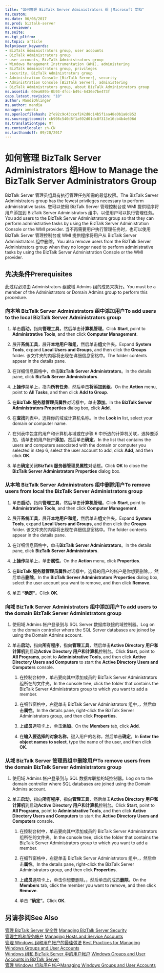 ```yaml
---
title: "如何管理 BizTalk Server Administrators 组 |Microsoft 文档"
ms.custom: 
ms.date: 06/08/2017
ms.prod: biztalk-server
ms.reviewer: 
ms.suite: 
ms.tgt_pltfrm: 
ms.topic: article
helpviewer_keywords:
- BizTalk Administrators group, user accounts
- BizTalk Administrators group
- user accounts, BizTalk Administrators group
- Windows Management Instrumentation (WMI), administering
- BizTalk Administrators group, privileges
- security, BizTalk Administrators group
- Administration Console [BizTalk Server], security
- Administration Console [BizTalk Server], administering
- BizTalk Administrators group, about BizTalk Administrators group
ms.assetid: 60ea689b-0b93-4fcc-b49c-6436e7be473f
caps.latest.revision: "18"
author: MandiOhlinger
ms.author: mandia
manager: anneta
ms.openlocfilehash: 2fe92c9c43ccef242d8c14b5f1aa48e0b1a8d852
ms.sourcegitcommit: cb908c540d8f1a692d01dc8f313e16cb4b4e696d
ms.translationtype: MT
ms.contentlocale: zh-CN
ms.lasthandoff: 09/20/2017
---
```

# <a name="how-to-manage-the-biztalk-server-administrators-group"></a><span data-ttu-id="c4290-102">如何管理 BizTalk Server Administrators 组</span><span class="sxs-lookup"><span data-stu-id="c4290-102">How to Manage the BizTalk Server Administrators Group</span></span>
<span data-ttu-id="c4290-103">BizTalk Server 管理员组具有执行管理任务所需的最低权限。</span><span class="sxs-lookup"><span data-stu-id="c4290-103">The BizTalk Server Administrators group has the fewest privileges necessary to perform administrative tasks.</span></span> <span data-ttu-id="c4290-104">您可以使用 BizTalk Server 管理控制台或 WMI 提供程序将用户添加到 BizTalk Server Administrators 组中，以便用户可以执行管理任务。</span><span class="sxs-lookup"><span data-stu-id="c4290-104">You add users to the BizTalk Server Administrators group so that they can perform administrative tasks by using the BizTalk Server Administration Console or the WMI provider.</span></span> <span data-ttu-id="c4290-105">当不再需要用户执行管理任务时，也可以使用 BizTalk Server 管理控制台或 WMI 提供程序将用户从 BizTalk Server Administrators 组中删除。</span><span class="sxs-lookup"><span data-stu-id="c4290-105">You also remove users from the BizTalk Server Administrators group when they no longer need to perform administrative tasks by using the BizTalk Server Administration Console or the WMI provider.</span></span>  
  
## <a name="prerequisites"></a><span data-ttu-id="c4290-106">先决条件</span><span class="sxs-lookup"><span data-stu-id="c4290-106">Prerequisites</span></span>  
 <span data-ttu-id="c4290-107">此过程必须由 Administrators 组或域 Admins 组的成员来执行。</span><span class="sxs-lookup"><span data-stu-id="c4290-107">You must be a member of the Administrators or Domain Admins group to perform this procedure.</span></span>  
  
### <a name="to-add-users-to-the-local-biztalk-server-administrators-group"></a><span data-ttu-id="c4290-108">向本地 BizTalk Server Administrators 组中添加用户</span><span class="sxs-lookup"><span data-stu-id="c4290-108">To add users to the local BizTalk Server Administrators group</span></span>  
  
1.  <span data-ttu-id="c4290-109">单击**启动**，指向**管理工具**，然后单击**计算机管理**。</span><span class="sxs-lookup"><span data-stu-id="c4290-109">Click **Start**, point to **Administrative Tools**, and then click **Computer Management**.</span></span>  
  
2.  <span data-ttu-id="c4290-110">展开**系统工具**，展开**本地用户和组**，然后单击**组**文件夹。</span><span class="sxs-lookup"><span data-stu-id="c4290-110">Expand **System Tools**, expand **Local Users and Groups**, and then click the **Groups** folder.</span></span> <span data-ttu-id="c4290-111">该文件夹的内容将出现在详细信息窗格中。</span><span class="sxs-lookup"><span data-stu-id="c4290-111">The folder contents appear in the details pane.</span></span>  
  
3.  <span data-ttu-id="c4290-112">在详细信息窗格中，单击**BizTalk Server Administrators**。</span><span class="sxs-lookup"><span data-stu-id="c4290-112">In the details pane, click **BizTalk Server Administrators**.</span></span>  
  
4.  <span data-ttu-id="c4290-113">上**操作**菜单上，指向**所有任务**，然后单击**将添加到组**。</span><span class="sxs-lookup"><span data-stu-id="c4290-113">On the **Action** menu, point to **All Tasks**, and then click **Add to Group**.</span></span>  
  
5.  <span data-ttu-id="c4290-114">在**BizTalk 服务器管理员属性**对话框中，单击**添加**。</span><span class="sxs-lookup"><span data-stu-id="c4290-114">In the **BizTalk Server Administrators Properties** dialog box, click **Add**.</span></span>  
  
6.  <span data-ttu-id="c4290-115">在**查找**列表中，选择你的域或计算机名称。</span><span class="sxs-lookup"><span data-stu-id="c4290-115">In the **Look in** list, select your domain or computer name.</span></span>  
  
7.  <span data-ttu-id="c4290-116">在列表中包含的用户和计算机与域或在步骤 6 中所选的计算机关联，选择要添加，请单击的用户帐户**添加**，然后单击**确定**。</span><span class="sxs-lookup"><span data-stu-id="c4290-116">In the list that contains the users and computers associated with the domain or computer you selected in step 6, select the user account to add, click **Add**, and then click **OK**.</span></span>  
  
8.  <span data-ttu-id="c4290-117">单击**确定**关闭**BizTalk 服务器管理员属性**对话框。</span><span class="sxs-lookup"><span data-stu-id="c4290-117">Click **OK** to close the **BizTalk Server Administrators Properties** dialog box.</span></span>  
  
### <a name="to-remove-users-from-local-the-biztalk-server-administrators-group"></a><span data-ttu-id="c4290-118">从本地 BizTalk Server Administrators 组中删除用户</span><span class="sxs-lookup"><span data-stu-id="c4290-118">To remove users from local the BizTalk Server Administrators group</span></span>  
  
1.  <span data-ttu-id="c4290-119">单击**启动**，指向**管理工具**，然后单击**计算机管理**。</span><span class="sxs-lookup"><span data-stu-id="c4290-119">Click **Start**, point to **Administrative Tools**, and then click **Computer Management**.</span></span>  
  
2.  <span data-ttu-id="c4290-120">展开**系统工具**，展开**本地用户和组**，然后单击**组**文件夹。</span><span class="sxs-lookup"><span data-stu-id="c4290-120">Expand **System Tools**, expand **Local Users and Groups**, and then click the **Groups** folder.</span></span> <span data-ttu-id="c4290-121">该文件夹的内容将出现在详细信息窗格中。</span><span class="sxs-lookup"><span data-stu-id="c4290-121">The folder contents appear in the details pane.</span></span>  
  
3.  <span data-ttu-id="c4290-122">在详细信息窗格中，单击**BizTalk Server Administrators**。</span><span class="sxs-lookup"><span data-stu-id="c4290-122">In the details pane, click **BizTalk Server Administrators**.</span></span>  
  
4.  <span data-ttu-id="c4290-123">上**操作**菜单上，单击**属性**。</span><span class="sxs-lookup"><span data-stu-id="c4290-123">On the **Action** menu, click **Properties**.</span></span>  
  
5.  <span data-ttu-id="c4290-124">在**BizTalk 服务器管理员属性**对话框中，选择的用户的帐户是你想要删除，，然后单击**删除**。</span><span class="sxs-lookup"><span data-stu-id="c4290-124">In the **BizTalk Server Administrators Properties** dialog box, select the user account you want to remove, and then click **Remove**.</span></span>  
  
6.  <span data-ttu-id="c4290-125">单击 **“确定”**。</span><span class="sxs-lookup"><span data-stu-id="c4290-125">Click **OK**.</span></span>  
  
### <a name="to-add-users-to-the-domain-biztalk-server-administrators-group"></a><span data-ttu-id="c4290-126">向域 BizTalk Server Administrators 组中添加用户</span><span class="sxs-lookup"><span data-stu-id="c4290-126">To add users to the domain BizTalk Server Administrators group</span></span>  
  
1.  <span data-ttu-id="c4290-127">使用域 Admins 帐户登录到与 SQL Server 数据库联接的域控制器。</span><span class="sxs-lookup"><span data-stu-id="c4290-127">Log on to the domain controller where the SQL Server databases are joined by using the Domain Admins account.</span></span>  
  
2.  <span data-ttu-id="c4290-128">单击**启动**，指向**所有程序**，指向**管理工具**，然后单击**Active Directory 用户和计算机**到启动**Active Directory 用户和计算机**控制台。</span><span class="sxs-lookup"><span data-stu-id="c4290-128">Click **Start**, point to **All Programs**, point to **Administrative Tools**, and then click **Active Directory Users and Computers** to start the **Active Directory Users and Computers** console.</span></span>  
  
    1.  <span data-ttu-id="c4290-129">在控制台树中，单击要向其中添加成员的 BizTalk Server Administrators 组所在的文件夹。</span><span class="sxs-lookup"><span data-stu-id="c4290-129">In the console tree, click the folder that contains the BizTalk Server Administrators group to which you want to add a member.</span></span>  
  
    2.  <span data-ttu-id="c4290-130">在细节窗格中，右键单击 BizTalk Server Administrators 组中，，然后单击**属性**。</span><span class="sxs-lookup"><span data-stu-id="c4290-130">In the details pane, right-click the BizTalk Server Administrators group, and then click **Properties**.</span></span>  
  
    3.  <span data-ttu-id="c4290-131">上**成员**选项卡上，单击**添加**。</span><span class="sxs-lookup"><span data-stu-id="c4290-131">On the **Members** tab, click **Add**.</span></span>  
  
    4.  <span data-ttu-id="c4290-132">在**输入要选择的对象名称**，键入用户的名称，然后单击**确定**。</span><span class="sxs-lookup"><span data-stu-id="c4290-132">In **Enter the object names to select**, type the name of the user, and then click **OK**.</span></span>  
  
### <a name="to-remove-users-from-the-domain-biztalk-server-administrators-group"></a><span data-ttu-id="c4290-133">从域 BizTalk Server 管理员组中删除用户</span><span class="sxs-lookup"><span data-stu-id="c4290-133">To remove users from the domain BizTalk Server Administrators group</span></span>  
  
1.  <span data-ttu-id="c4290-134">使用域 Admins 帐户登录到与 SQL 数据库联接的域控制器。</span><span class="sxs-lookup"><span data-stu-id="c4290-134">Log on to the domain controller where SQL databases are joined using the Domain Admins account.</span></span>  
  
2.  <span data-ttu-id="c4290-135">单击**启动**，指向**所有程序**，指向**管理工具**，然后单击**Active Directory 用户和计算机**到启动**Active Directory 用户和计算机**控制台。</span><span class="sxs-lookup"><span data-stu-id="c4290-135">Click **Start**, point to **All Programs**, point to **Administrative Tools**, and then click **Active Directory Users and Computers** to start the **Active Directory Users and Computers** console.</span></span>  
  
    1.  <span data-ttu-id="c4290-136">在控制台树中，单击要向其中添加成员的 BizTalk Server Administrators 组所在的文件夹。</span><span class="sxs-lookup"><span data-stu-id="c4290-136">In the console tree, click the folder that contains the BizTalk Server Administrators group to which you want to add a member.</span></span>  
  
    2.  <span data-ttu-id="c4290-137">在细节窗格中，右键单击 BizTalk Server Administrators 组中，，然后单击**属性**。</span><span class="sxs-lookup"><span data-stu-id="c4290-137">In the details pane, right-click the BizTalk Server Administrators group, and then click **Properties**.</span></span>  
  
    3.  <span data-ttu-id="c4290-138">上**成员**选项卡上，单击你想要删除，，然后单击的成员**删除**。</span><span class="sxs-lookup"><span data-stu-id="c4290-138">On the **Members** tab, click the member you want to remove, and then click **Remove**.</span></span>  
  
    4.  <span data-ttu-id="c4290-139">单击 **“确定”**。</span><span class="sxs-lookup"><span data-stu-id="c4290-139">Click **OK**.</span></span>  
  
## <a name="see-also"></a><span data-ttu-id="c4290-140">另请参阅</span><span class="sxs-lookup"><span data-stu-id="c4290-140">See Also</span></span>  
 <span data-ttu-id="c4290-141">[管理 BizTalk Server 安全性](../core/managing-biztalk-server-security.md) </span><span class="sxs-lookup"><span data-stu-id="c4290-141">[Managing BizTalk Server Security](../core/managing-biztalk-server-security.md) </span></span>  
 <span data-ttu-id="c4290-142">[管理主机和服务帐户](../core/managing-hosts-and-service-accounts.md) </span><span class="sxs-lookup"><span data-stu-id="c4290-142">[Managing Hosts and Service Accounts](../core/managing-hosts-and-service-accounts.md) </span></span>  
 <span data-ttu-id="c4290-143">[管理 Windows 组和用户帐户的最佳做法](../core/best-practices-for-managing-windows-groups-and-user-accounts.md) </span><span class="sxs-lookup"><span data-stu-id="c4290-143">[Best Practices for Managing Windows Groups and User Accounts](../core/best-practices-for-managing-windows-groups-and-user-accounts.md) </span></span>  
 <span data-ttu-id="c4290-144">[Windows 组和 BizTalk Server 中的用户帐户](../core/windows-groups-and-user-accounts-in-biztalk-server.md) </span><span class="sxs-lookup"><span data-stu-id="c4290-144">[Windows Groups and User Accounts in BizTalk Server](../core/windows-groups-and-user-accounts-in-biztalk-server.md) </span></span>  
 [<span data-ttu-id="c4290-145">管理 Windows 组和用户帐户</span><span class="sxs-lookup"><span data-stu-id="c4290-145">Managing Windows Groups and User Accounts</span></span>](../core/managing-windows-groups-and-user-accounts.md)